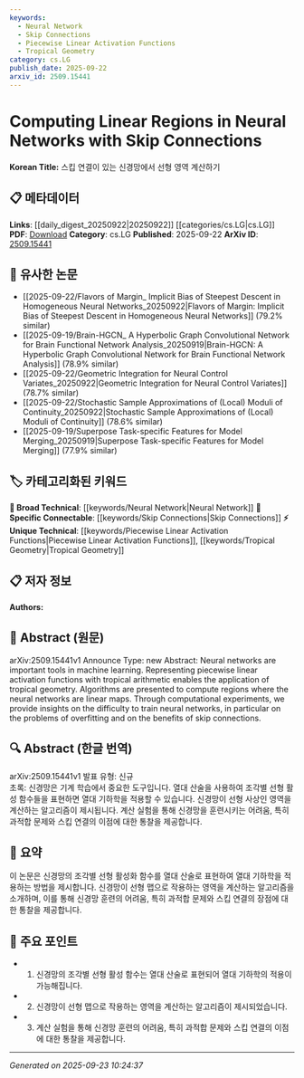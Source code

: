 ```yaml
---
keywords:
  - Neural Network
  - Skip Connections
  - Piecewise Linear Activation Functions
  - Tropical Geometry
category: cs.LG
publish_date: 2025-09-22
arxiv_id: 2509.15441
---
```


<!-- KEYWORD_LINKING_METADATA:
{
  "processed_timestamp": "2025-09-23T10:24:37.762717",
  "vocabulary_version": "1.0",
  "selected_keywords": [
    "Neural Network",
    "Skip Connections",
    "Piecewise Linear Activation Functions",
    "Tropical Geometry"
  ],
  "rejected_keywords": [],
  "similarity_scores": {
    "Neural Network": 0.85,
    "Skip Connections": 0.82,
    "Piecewise Linear Activation Functions": 0.78,
    "Tropical Geometry": 0.75
  },
  "extraction_method": "AI_prompt_based",
  "budget_applied": true,
  "candidates_json": {
    "candidates": [
      {
        "surface": "Neural Networks",
        "canonical": "Neural Network",
        "aliases": [
          "NN",
          "Neural Nets"
        ],
        "category": "broad_technical",
        "rationale": "Neural networks are central to the study and provide a strong link to machine learning topics.",
        "novelty_score": 0.3,
        "connectivity_score": 0.9,
        "specificity_score": 0.6,
        "link_intent_score": 0.85
      },
      {
        "surface": "Skip Connections",
        "canonical": "Skip Connections",
        "aliases": [
          "Residual Connections"
        ],
        "category": "specific_connectable",
        "rationale": "Skip connections are a key architectural feature that influence training and overfitting in neural networks.",
        "novelty_score": 0.65,
        "connectivity_score": 0.78,
        "specificity_score": 0.8,
        "link_intent_score": 0.82
      },
      {
        "surface": "Piecewise Linear Activation Functions",
        "canonical": "Piecewise Linear Activation Functions",
        "aliases": [
          "PLAF"
        ],
        "category": "unique_technical",
        "rationale": "This specific type of activation function is crucial for understanding the linear regions in neural networks.",
        "novelty_score": 0.7,
        "connectivity_score": 0.65,
        "specificity_score": 0.85,
        "link_intent_score": 0.78
      },
      {
        "surface": "Tropical Geometry",
        "canonical": "Tropical Geometry",
        "aliases": [],
        "category": "unique_technical",
        "rationale": "Tropical geometry provides a novel mathematical framework for analyzing neural networks.",
        "novelty_score": 0.8,
        "connectivity_score": 0.6,
        "specificity_score": 0.9,
        "link_intent_score": 0.75
      }
    ],
    "ban_list_suggestions": [
      "algorithm",
      "experiment",
      "difficulty"
    ]
  },
  "decisions": [
    {
      "candidate_surface": "Neural Networks",
      "resolved_canonical": "Neural Network",
      "decision": "linked",
      "scores": {
        "novelty": 0.3,
        "connectivity": 0.9,
        "specificity": 0.6,
        "link_intent": 0.85
      }
    },
    {
      "candidate_surface": "Skip Connections",
      "resolved_canonical": "Skip Connections",
      "decision": "linked",
      "scores": {
        "novelty": 0.65,
        "connectivity": 0.78,
        "specificity": 0.8,
        "link_intent": 0.82
      }
    },
    {
      "candidate_surface": "Piecewise Linear Activation Functions",
      "resolved_canonical": "Piecewise Linear Activation Functions",
      "decision": "linked",
      "scores": {
        "novelty": 0.7,
        "connectivity": 0.65,
        "specificity": 0.85,
        "link_intent": 0.78
      }
    },
    {
      "candidate_surface": "Tropical Geometry",
      "resolved_canonical": "Tropical Geometry",
      "decision": "linked",
      "scores": {
        "novelty": 0.8,
        "connectivity": 0.6,
        "specificity": 0.9,
        "link_intent": 0.75
      }
    }
  ]
}
-->

# Computing Linear Regions in Neural Networks with Skip Connections

**Korean Title:** 스킵 연결이 있는 신경망에서 선형 영역 계산하기

## 📋 메타데이터

**Links**: [[daily_digest_20250922|20250922]] [[categories/cs.LG|cs.LG]]
**PDF**: [Download](https://arxiv.org/pdf/2509.15441.pdf)
**Category**: cs.LG
**Published**: 2025-09-22
**ArXiv ID**: [2509.15441](https://arxiv.org/abs/2509.15441)

## 🔗 유사한 논문
- [[2025-09-22/Flavors of Margin_ Implicit Bias of Steepest Descent in Homogeneous Neural Networks_20250922|Flavors of Margin: Implicit Bias of Steepest Descent in Homogeneous Neural Networks]] (79.2% similar)
- [[2025-09-19/Brain-HGCN_ A Hyperbolic Graph Convolutional Network for Brain Functional Network Analysis_20250919|Brain-HGCN: A Hyperbolic Graph Convolutional Network for Brain Functional Network Analysis]] (78.9% similar)
- [[2025-09-22/Geometric Integration for Neural Control Variates_20250922|Geometric Integration for Neural Control Variates]] (78.7% similar)
- [[2025-09-22/Stochastic Sample Approximations of (Local) Moduli of Continuity_20250922|Stochastic Sample Approximations of (Local) Moduli of Continuity]] (78.6% similar)
- [[2025-09-19/Superpose Task-specific Features for Model Merging_20250919|Superpose Task-specific Features for Model Merging]] (77.9% similar)

## 🏷️ 카테고리화된 키워드
**🧠 Broad Technical**: [[keywords/Neural Network|Neural Network]]
**🔗 Specific Connectable**: [[keywords/Skip Connections|Skip Connections]]
**⚡ Unique Technical**: [[keywords/Piecewise Linear Activation Functions|Piecewise Linear Activation Functions]], [[keywords/Tropical Geometry|Tropical Geometry]]

## 📋 저자 정보

**Authors:** 

## 📄 Abstract (원문)

arXiv:2509.15441v1 Announce Type: new 
Abstract: Neural networks are important tools in machine learning. Representing piecewise linear activation functions with tropical arithmetic enables the application of tropical geometry. Algorithms are presented to compute regions where the neural networks are linear maps. Through computational experiments, we provide insights on the difficulty to train neural networks, in particular on the problems of overfitting and on the benefits of skip connections.

## 🔍 Abstract (한글 번역)

arXiv:2509.15441v1 발표 유형: 신규  
초록: 신경망은 기계 학습에서 중요한 도구입니다. 열대 산술을 사용하여 조각별 선형 활성 함수들을 표현하면 열대 기하학을 적용할 수 있습니다. 신경망이 선형 사상인 영역을 계산하는 알고리즘이 제시됩니다. 계산 실험을 통해 신경망을 훈련시키는 어려움, 특히 과적합 문제와 스킵 연결의 이점에 대한 통찰을 제공합니다.

## 📝 요약

이 논문은 신경망의 조각별 선형 활성화 함수를 열대 산술로 표현하여 열대 기하학을 적용하는 방법을 제시합니다. 신경망이 선형 맵으로 작용하는 영역을 계산하는 알고리즘을 소개하며, 이를 통해 신경망 훈련의 어려움, 특히 과적합 문제와 스킵 연결의 장점에 대한 통찰을 제공합니다.

## 🎯 주요 포인트

- 1. 신경망의 조각별 선형 활성 함수는 열대 산술로 표현되어 열대 기하학의 적용이 가능해집니다.
- 2. 신경망이 선형 맵으로 작용하는 영역을 계산하는 알고리즘이 제시되었습니다.
- 3. 계산 실험을 통해 신경망 훈련의 어려움, 특히 과적합 문제와 스킵 연결의 이점에 대한 통찰을 제공합니다.


---

*Generated on 2025-09-23 10:24:37*
